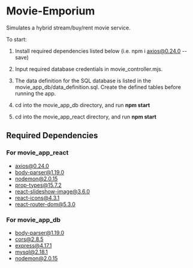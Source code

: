 # Movie-Emporium
Simulates a hybrid stream/buy/rent movie service.

To start:

1. Install required dependencies listed below (i.e. npm i axios@0.24.0 --save)

2. Input required database credentials in movie_controller.mjs.

3. The data definition for the SQL database is listed in the movie_app_db/data_definition.sql. Create the defined tables before running the app.

4. cd into the movie_app_db directory, and run **npm start**

5. cd into the movie_app_react directory, and run **npm start**

## Required Dependencies
### For movie_app_react
- axios@0.24.0
- body-parser@1.19.0
- nodemon@2.0.15
- prop-types@15.7.2
- react-slideshow-image@3.6.0
- react-icons@4.3.1
- react-router-dom@5.3.0

### For movie_app_db
- body-parser@1.19.0
- cors@2.8.5
- express@4.17.1
- mysql@2.18.1
- nodemon@2.0.15
